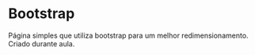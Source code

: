 # Bootstrap

Página simples que utiliza bootstrap para um melhor redimensionamento.
Criado durante aula.
